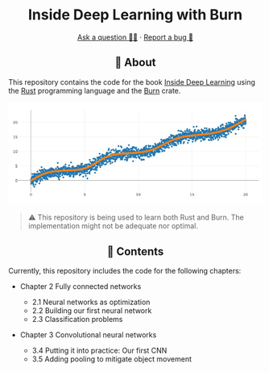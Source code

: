 <h1  align="center">Inside Deep Learning with Burn</h1>
<div align="center">
<a href="https://github.com/aledelunap/inside-deep-learning-with-burn/issues/new?labels=question&title=New+question">Ask a question 🙋🏽</a>
·
<a href="https://github.com/aledelunap/inside-deep-learning-with-burn/issues/new?labels=bug&title=New+bug+report">Report a bug 🐛</a>
</div>

<h2  align="center">👋 About </h2>

This repository contains the code for the book [Inside Deep Learning](https://www.amazon.com/Inside-Deep-Learning-Algorithms-Models/dp/1617298638) using the [Rust](https://www.rust-lang.org) programming language and the [Burn](https://burn.dev) crate.

<p align="center" >
  <img src="assets/nn.jpg" width="600"/>
</p>

> :warning: This repository is being used to learn both Rust and Burn. The implementation might not be adequate nor optimal.


<h2 align="center">📖 Contents</h2>

Currently, this repository includes the code for the following chapters:

- Chapter 2 Fully connected networks
  - 2.1 Neural networks as optimization
  - 2.2 Building our first neural network
  - 2.3 Classification problems

- Chapter 3 Convolutional neural networks
  - 3.4 Putting it into practice: Our first CNN
  - 3.5 Adding pooling to mitigate object movement

